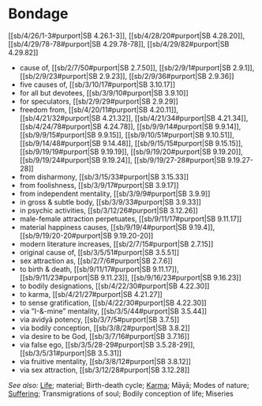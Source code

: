 # Bondage

[[sb/4/26/1-3#purport|SB 4.26.1-3]], [[sb/4/28/20#purport|SB 4.28.20]], [[sb/4/29/78-78#purport|SB 4.29.78-78]], [[sb/4/29/82#purport|SB 4.29.82]]

* cause of, [[sb/2/7/50#purport|SB 2.7.50]], [[sb/2/9/1#purport|SB 2.9.1]], [[sb/2/9/23#purport|SB 2.9.23]], [[sb/2/9/36#purport|SB 2.9.36]]
* five causes of, [[sb/3/10/17#purport|SB 3.10.17]]
* for all but devotees, [[sb/3/9/10#purport|SB 3.9.10]]
* for speculators, [[sb/2/9/29#purport|SB 2.9.29]]
* freedom from, [[sb/4/20/11#purport|SB 4.20.11]], [[sb/4/21/32#purport|SB 4.21.32]], [[sb/4/21/34#purport|SB 4.21.34]], [[sb/4/24/78#purport|SB 4.24.78]], [[sb/9/9/14#purport|SB 9.9.14]], [[sb/9/9/15#purport|SB 9.9.15]], [[sb/9/10/51#purport|SB 9.10.51]], [[sb/9/14/48#purport|SB 9.14.48]], [[sb/9/15/15#purport|SB 9.15.15]], [[sb/9/19/19#purport|SB 9.19.19]], [[sb/9/19/20#purport|SB 9.19.20]], [[sb/9/19/24#purport|SB 9.19.24]], [[sb/9/19/27-28#purport|SB 9.19.27-28]]
* from disharmony, [[sb/3/15/33#purport|SB 3.15.33]]
* from foolishness, [[sb/3/9/17#purport|SB 3.9.17]]
* from independent mentality, [[sb/3/9/9#purport|SB 3.9.9]]
* in gross & subtle body, [[sb/3/9/33#purport|SB 3.9.33]]
* in psychic activities, [[sb/3/12/26#purport|SB 3.12.26]]
* male-female attraction perpetuates, [[sb/9/11/17#purport|SB 9.11.17]]
* material happiness causes, [[sb/9/19/4#purport|SB 9.19.4]], [[sb/9/19/20-20#purport|SB 9.19.20-20]]
* modern literature increases, [[sb/2/7/15#purport|SB 2.7.15]]
* original cause of, [[sb/3/5/51#purport|SB 3.5.51]]
* sex attraction as, [[sb/2/7/6#purport|SB 2.7.6]]
* to birth & death, [[sb/9/11/17#purport|SB 9.11.17]], [[sb/9/11/23#purport|SB 9.11.23]], [[sb/9/16/23#purport|SB 9.16.23]]
* to bodily designations, [[sb/4/22/30#purport|SB 4.22.30]]
* to karma, [[sb/4/21/27#purport|SB 4.21.27]]
* to sense gratification, [[sb/4/22/30#purport|SB 4.22.30]]
* via ”I-&-mine” mentality, [[sb/3/5/44#purport|SB 3.5.44]]
* via avidyā potency, [[sb/3/7/5#purport|SB 3.7.5]]
* via bodily conception, [[sb/3/8/2#purport|SB 3.8.2]]
* via desire to be God, [[sb/3/7/16#purport|SB 3.7.16]]
* via false ego, [[sb/3/5/28-29#purport|SB 3.5.28-29]], [[sb/3/5/31#purport|SB 3.5.31]]
* via fruitive mentality, [[sb/3/8/12#purport|SB 3.8.12]]
* via sex attraction, [[sb/3/12/28#purport|SB 3.12.28]]

*See also:* [Life](entries/life.md); material; Birth-death cycle; [Karma](entries/karma.md); Māyā; Modes of nature; [Suffering](entries/sufferings.md); Transmigrations of soul; Bodily conception of life; Miseries
